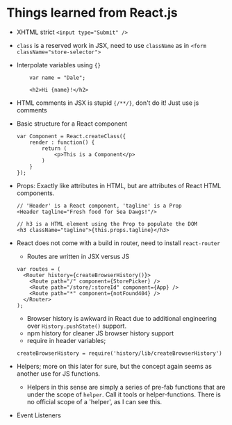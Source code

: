 # Things learned from React.js

* XHTML strict `<input type="Submit" />`
* `class` is a reserved work in JSX, need to use `className` as in `<form className="store-selector">`
* Interpolate variables using `{}`
	
	```
		var name = "Dale";
	
		<h2>Hi {name}!</h2>
	```
* HTML comments in JSX is stupid `{/**/}`, don't do it! Just use js comments
* Basic structure for a React component
	
	```
	var Component = React.createClass({
		render : function() {
			return (
				<p>This is a Component</p>
			)
		}
	});
	```
	
* Props: Exactly like attributes in HTML, but are attributes of React HTML components. 
	
	```
	// 'Header' is a React component, 'tagline' is a Prop
	<Header tagline="Fresh food for Sea Dawgs!"/>
	
	// h3 is a HTML element using the Prop to populate the DOM
	<h3 className="tagline">{this.props.tagline}</h3>
	```
	
* React does not come with a build in router, need to install `react-router`
	* Routes are written in JSX versus JS
	
	```
	var routes = (
	  <Router history={createBrowserHistory()}>
	    <Route path="/" component={StorePicker} />
	    <Route path="/store/:storeId" component={App} />
	    <Route path="*" component={notFound404} />
	  </Router>
	);
	```
	
	* Browser history is awkward in React due to additional engineering over `History.pushState()` support. 
	* npm history for cleaner JS browser history support
	* require in header variables;
	
	```
	createBrowserHistory = require('history/lib/createBrowserHistory')
	```


* Helpers; more on this later for sure, but the concept again seems as another use for JS functions.
	* Helpers in this sense are simply a series of pre-fab functions that are under the scope of `helper`. Call it tools or helper-functions. There is no official scope of a 'helper', as I can see this. 
	
* Event Listeners 
































